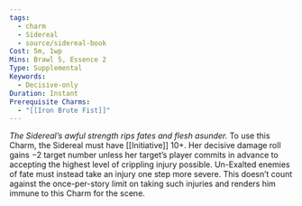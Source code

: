 ```yaml
---
tags:
  - charm
  - Sidereal
  - source/sidereal-book
Cost: 5m, 1wp
Mins: Brawl 5, Essence 2
Type: Supplemental
Keywords:
  - Decisive-only
Duration: Instant
Prerequisite Charms:
  - "[[Iron Brute Fist]]"
---
```

*The Sidereal’s awful strength rips fates and flesh asunder.*
To use this Charm, the Sidereal must have [[Initiative]] 10+. Her decisive damage roll gains −2 target number unless her target’s player commits in advance to accepting the highest level of crippling injury possible. Un-Exalted enemies of fate must instead take an injury one step more severe. This doesn’t count against the once-per-story limit on taking such injuries and renders him immune to this Charm for the scene.